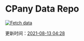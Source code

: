 # CPany Data Repo

[![Fetch data](https://github.com/yjl9903/CPany/actions/workflows/fetch.yml/badge.svg)](https://github.com/yjl9903/CPany/actions/workflows/fetch.yml)

<!-- START_SECTION: update_time -->
更新时间：[2021-08-13 04:28](https://www.timeanddate.com/worldclock/fixedtime.html?msg=Fetch+data&iso=20210813T042845&p1=237)
<!-- END_SECTION: update_time -->
